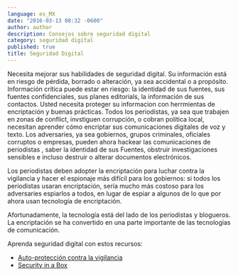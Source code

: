 ```yaml
---
language: es_MX
date: "2016-03-13 08:32 -0600"
author: author
description: Consejos sobre seguridad digital
category: seguridad digital
published: true
title: Seguridad Digital
---
```





Necesita mejorar sus habilidades de seguridad digital. Su información está en riesgo de pérdida, borrado o alteración, ya sea accidental o a propósito. Información crítica puede estar en riesgo: la identidad de sus fuentes, sus fuentes confidenciales, sus planes editorials, la información de sus contactos.    Usted necesita proteger su informacion con herrmientas de encriptación y buenas prácticas. Todos los periodistas, ya sea que trabajen en zonas de conflict, invstiguen corrupción, o cobran política local, necesitan aprender cómo encriptar sus comunicaciones digitales de voz y texto. Los adversaries, ya sea gobiernos, grupos criminales, oficiales corruptos o empresas, pueden ahora hackear las comunicaciones de periodistas , saber la identidad de sus Fuentes, obstruir investigaciones sensibles e incluso destruir o alterar documentos electrónicos.

Los periodistas deben adopter la encriptación para luchar contra la vigilancia y hacer el espionaje más difícil para los gobiernos: si todos los periodistas usaran encriptación, sería mucho más costoso para los adversaries espiarlos a todos, en lugar de espiar a algunos de lo que por ahora usan tecnología de encriptación.

Afortunadamente, la tecnología está del lado de los periodistas y blogueros. La encriptación se ha convertido en una parte importante de las tecnologías de comunicación.

Aprenda seguridad digital con estos recursos: 

- [Auto-protección contra la vigilancia](https://ssd.eff.org/es)
- [Security in a Box](https://info.securityinabox.org/es)
